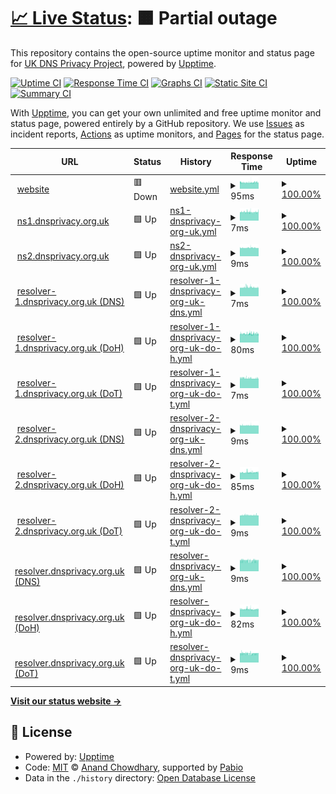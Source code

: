 # [📈 Live Status](https://UK-DNS-Privacy-Project.github.io/status): <!--live status--> **🟧 Partial outage**

This repository contains the open-source uptime monitor and status page for [UK DNS Privacy Project](https://UK-DNS-Privacy-Project.github.io/status), powered by [Upptime](https://github.com/upptime/upptime).

[![Uptime CI](https://github.com/UK-DNS-Privacy-Project/status/workflows/Uptime%20CI/badge.svg)](https://github.com/UK-DNS-Privacy-Project/status/actions?query=workflow%3A%22Uptime+CI%22)
[![Response Time CI](https://github.com/UK-DNS-Privacy-Project/status/workflows/Response%20Time%20CI/badge.svg)](https://github.com/UK-DNS-Privacy-Project/status/actions?query=workflow%3A%22Response+Time+CI%22)
[![Graphs CI](https://github.com/UK-DNS-Privacy-Project/status/workflows/Graphs%20CI/badge.svg)](https://github.com/UK-DNS-Privacy-Project/status/actions?query=workflow%3A%22Graphs+CI%22)
[![Static Site CI](https://github.com/UK-DNS-Privacy-Project/status/workflows/Static%20Site%20CI/badge.svg)](https://github.com/UK-DNS-Privacy-Project/status/actions?query=workflow%3A%22Static+Site+CI%22)
[![Summary CI](https://github.com/UK-DNS-Privacy-Project/status/workflows/Summary%20CI/badge.svg)](https://github.com/UK-DNS-Privacy-Project/status/actions?query=workflow%3A%22Summary+CI%22)

With [Upptime](https://upptime.js.org), you can get your own unlimited and free uptime monitor and status page, powered entirely by a GitHub repository. We use [Issues](https://github.com/UK-DNS-Privacy-Project/status/issues) as incident reports, [Actions](https://github.com/UK-DNS-Privacy-Project/status/actions) as uptime monitors, and [Pages](https://UK-DNS-Privacy-Project.github.io/status) for the status page.

<!--start: status pages-->
<!-- This summary is generated by Upptime (https://github.com/upptime/upptime) -->
<!-- Do not edit this manually, your changes will be overwritten -->
<!-- prettier-ignore -->
| URL | Status | History | Response Time | Uptime |
| --- | ------ | ------- | ------------- | ------ |
| <img alt="" src="https://icons.duckduckgo.com/ip3/dnsprivacy.org.uk.ico" height="13"> [website](https://dnsprivacy.org.uk/) | 🟥 Down | [website.yml](https://github.com/UK-DNS-Privacy-Project/status/commits/HEAD/history/website.yml) | <details><summary><img alt="Response time graph" src="./graphs/website/response-time-week.png" height="20"> 95ms</summary><br><a href="https://UK-DNS-Privacy-Project.github.io/status/history/website"><img alt="Response time 95" src="https://img.shields.io/endpoint?url=https%3A%2F%2Fraw.githubusercontent.com%2FUK-DNS-Privacy-Project%2Fstatus%2FHEAD%2Fapi%2Fwebsite%2Fresponse-time.json"></a><br><a href="https://UK-DNS-Privacy-Project.github.io/status/history/website"><img alt="24-hour response time 97" src="https://img.shields.io/endpoint?url=https%3A%2F%2Fraw.githubusercontent.com%2FUK-DNS-Privacy-Project%2Fstatus%2FHEAD%2Fapi%2Fwebsite%2Fresponse-time-day.json"></a><br><a href="https://UK-DNS-Privacy-Project.github.io/status/history/website"><img alt="7-day response time 95" src="https://img.shields.io/endpoint?url=https%3A%2F%2Fraw.githubusercontent.com%2FUK-DNS-Privacy-Project%2Fstatus%2FHEAD%2Fapi%2Fwebsite%2Fresponse-time-week.json"></a><br><a href="https://UK-DNS-Privacy-Project.github.io/status/history/website"><img alt="30-day response time 95" src="https://img.shields.io/endpoint?url=https%3A%2F%2Fraw.githubusercontent.com%2FUK-DNS-Privacy-Project%2Fstatus%2FHEAD%2Fapi%2Fwebsite%2Fresponse-time-month.json"></a><br><a href="https://UK-DNS-Privacy-Project.github.io/status/history/website"><img alt="1-year response time 95" src="https://img.shields.io/endpoint?url=https%3A%2F%2Fraw.githubusercontent.com%2FUK-DNS-Privacy-Project%2Fstatus%2FHEAD%2Fapi%2Fwebsite%2Fresponse-time-year.json"></a></details> | <details><summary><a href="https://UK-DNS-Privacy-Project.github.io/status/history/website">100.00%</a></summary><a href="https://UK-DNS-Privacy-Project.github.io/status/history/website"><img alt="All-time uptime 100.00%" src="https://img.shields.io/endpoint?url=https%3A%2F%2Fraw.githubusercontent.com%2FUK-DNS-Privacy-Project%2Fstatus%2FHEAD%2Fapi%2Fwebsite%2Fuptime.json"></a><br><a href="https://UK-DNS-Privacy-Project.github.io/status/history/website"><img alt="24-hour uptime 100.00%" src="https://img.shields.io/endpoint?url=https%3A%2F%2Fraw.githubusercontent.com%2FUK-DNS-Privacy-Project%2Fstatus%2FHEAD%2Fapi%2Fwebsite%2Fuptime-day.json"></a><br><a href="https://UK-DNS-Privacy-Project.github.io/status/history/website"><img alt="7-day uptime 100.00%" src="https://img.shields.io/endpoint?url=https%3A%2F%2Fraw.githubusercontent.com%2FUK-DNS-Privacy-Project%2Fstatus%2FHEAD%2Fapi%2Fwebsite%2Fuptime-week.json"></a><br><a href="https://UK-DNS-Privacy-Project.github.io/status/history/website"><img alt="30-day uptime 100.00%" src="https://img.shields.io/endpoint?url=https%3A%2F%2Fraw.githubusercontent.com%2FUK-DNS-Privacy-Project%2Fstatus%2FHEAD%2Fapi%2Fwebsite%2Fuptime-month.json"></a><br><a href="https://UK-DNS-Privacy-Project.github.io/status/history/website"><img alt="1-year uptime 100.00%" src="https://img.shields.io/endpoint?url=https%3A%2F%2Fraw.githubusercontent.com%2FUK-DNS-Privacy-Project%2Fstatus%2FHEAD%2Fapi%2Fwebsite%2Fuptime-year.json"></a></details>
| <img alt="" src="https://icons.duckduckgo.com/ip3/null.ico" height="13"> [ns1.dnsprivacy.org.uk](ns1.dnsprivacy.org.uk) | 🟩 Up | [ns1-dnsprivacy-org-uk.yml](https://github.com/UK-DNS-Privacy-Project/status/commits/HEAD/history/ns1-dnsprivacy-org-uk.yml) | <details><summary><img alt="Response time graph" src="./graphs/ns1-dnsprivacy-org-uk/response-time-week.png" height="20"> 7ms</summary><br><a href="https://UK-DNS-Privacy-Project.github.io/status/history/ns1-dnsprivacy-org-uk"><img alt="Response time 7" src="https://img.shields.io/endpoint?url=https%3A%2F%2Fraw.githubusercontent.com%2FUK-DNS-Privacy-Project%2Fstatus%2FHEAD%2Fapi%2Fns1-dnsprivacy-org-uk%2Fresponse-time.json"></a><br><a href="https://UK-DNS-Privacy-Project.github.io/status/history/ns1-dnsprivacy-org-uk"><img alt="24-hour response time 7" src="https://img.shields.io/endpoint?url=https%3A%2F%2Fraw.githubusercontent.com%2FUK-DNS-Privacy-Project%2Fstatus%2FHEAD%2Fapi%2Fns1-dnsprivacy-org-uk%2Fresponse-time-day.json"></a><br><a href="https://UK-DNS-Privacy-Project.github.io/status/history/ns1-dnsprivacy-org-uk"><img alt="7-day response time 7" src="https://img.shields.io/endpoint?url=https%3A%2F%2Fraw.githubusercontent.com%2FUK-DNS-Privacy-Project%2Fstatus%2FHEAD%2Fapi%2Fns1-dnsprivacy-org-uk%2Fresponse-time-week.json"></a><br><a href="https://UK-DNS-Privacy-Project.github.io/status/history/ns1-dnsprivacy-org-uk"><img alt="30-day response time 7" src="https://img.shields.io/endpoint?url=https%3A%2F%2Fraw.githubusercontent.com%2FUK-DNS-Privacy-Project%2Fstatus%2FHEAD%2Fapi%2Fns1-dnsprivacy-org-uk%2Fresponse-time-month.json"></a><br><a href="https://UK-DNS-Privacy-Project.github.io/status/history/ns1-dnsprivacy-org-uk"><img alt="1-year response time 7" src="https://img.shields.io/endpoint?url=https%3A%2F%2Fraw.githubusercontent.com%2FUK-DNS-Privacy-Project%2Fstatus%2FHEAD%2Fapi%2Fns1-dnsprivacy-org-uk%2Fresponse-time-year.json"></a></details> | <details><summary><a href="https://UK-DNS-Privacy-Project.github.io/status/history/ns1-dnsprivacy-org-uk">100.00%</a></summary><a href="https://UK-DNS-Privacy-Project.github.io/status/history/ns1-dnsprivacy-org-uk"><img alt="All-time uptime 100.00%" src="https://img.shields.io/endpoint?url=https%3A%2F%2Fraw.githubusercontent.com%2FUK-DNS-Privacy-Project%2Fstatus%2FHEAD%2Fapi%2Fns1-dnsprivacy-org-uk%2Fuptime.json"></a><br><a href="https://UK-DNS-Privacy-Project.github.io/status/history/ns1-dnsprivacy-org-uk"><img alt="24-hour uptime 100.00%" src="https://img.shields.io/endpoint?url=https%3A%2F%2Fraw.githubusercontent.com%2FUK-DNS-Privacy-Project%2Fstatus%2FHEAD%2Fapi%2Fns1-dnsprivacy-org-uk%2Fuptime-day.json"></a><br><a href="https://UK-DNS-Privacy-Project.github.io/status/history/ns1-dnsprivacy-org-uk"><img alt="7-day uptime 100.00%" src="https://img.shields.io/endpoint?url=https%3A%2F%2Fraw.githubusercontent.com%2FUK-DNS-Privacy-Project%2Fstatus%2FHEAD%2Fapi%2Fns1-dnsprivacy-org-uk%2Fuptime-week.json"></a><br><a href="https://UK-DNS-Privacy-Project.github.io/status/history/ns1-dnsprivacy-org-uk"><img alt="30-day uptime 100.00%" src="https://img.shields.io/endpoint?url=https%3A%2F%2Fraw.githubusercontent.com%2FUK-DNS-Privacy-Project%2Fstatus%2FHEAD%2Fapi%2Fns1-dnsprivacy-org-uk%2Fuptime-month.json"></a><br><a href="https://UK-DNS-Privacy-Project.github.io/status/history/ns1-dnsprivacy-org-uk"><img alt="1-year uptime 100.00%" src="https://img.shields.io/endpoint?url=https%3A%2F%2Fraw.githubusercontent.com%2FUK-DNS-Privacy-Project%2Fstatus%2FHEAD%2Fapi%2Fns1-dnsprivacy-org-uk%2Fuptime-year.json"></a></details>
| <img alt="" src="https://icons.duckduckgo.com/ip3/null.ico" height="13"> [ns2.dnsprivacy.org.uk](ns2.dnsprivacy.org.uk) | 🟩 Up | [ns2-dnsprivacy-org-uk.yml](https://github.com/UK-DNS-Privacy-Project/status/commits/HEAD/history/ns2-dnsprivacy-org-uk.yml) | <details><summary><img alt="Response time graph" src="./graphs/ns2-dnsprivacy-org-uk/response-time-week.png" height="20"> 9ms</summary><br><a href="https://UK-DNS-Privacy-Project.github.io/status/history/ns2-dnsprivacy-org-uk"><img alt="Response time 9" src="https://img.shields.io/endpoint?url=https%3A%2F%2Fraw.githubusercontent.com%2FUK-DNS-Privacy-Project%2Fstatus%2FHEAD%2Fapi%2Fns2-dnsprivacy-org-uk%2Fresponse-time.json"></a><br><a href="https://UK-DNS-Privacy-Project.github.io/status/history/ns2-dnsprivacy-org-uk"><img alt="24-hour response time 9" src="https://img.shields.io/endpoint?url=https%3A%2F%2Fraw.githubusercontent.com%2FUK-DNS-Privacy-Project%2Fstatus%2FHEAD%2Fapi%2Fns2-dnsprivacy-org-uk%2Fresponse-time-day.json"></a><br><a href="https://UK-DNS-Privacy-Project.github.io/status/history/ns2-dnsprivacy-org-uk"><img alt="7-day response time 9" src="https://img.shields.io/endpoint?url=https%3A%2F%2Fraw.githubusercontent.com%2FUK-DNS-Privacy-Project%2Fstatus%2FHEAD%2Fapi%2Fns2-dnsprivacy-org-uk%2Fresponse-time-week.json"></a><br><a href="https://UK-DNS-Privacy-Project.github.io/status/history/ns2-dnsprivacy-org-uk"><img alt="30-day response time 9" src="https://img.shields.io/endpoint?url=https%3A%2F%2Fraw.githubusercontent.com%2FUK-DNS-Privacy-Project%2Fstatus%2FHEAD%2Fapi%2Fns2-dnsprivacy-org-uk%2Fresponse-time-month.json"></a><br><a href="https://UK-DNS-Privacy-Project.github.io/status/history/ns2-dnsprivacy-org-uk"><img alt="1-year response time 9" src="https://img.shields.io/endpoint?url=https%3A%2F%2Fraw.githubusercontent.com%2FUK-DNS-Privacy-Project%2Fstatus%2FHEAD%2Fapi%2Fns2-dnsprivacy-org-uk%2Fresponse-time-year.json"></a></details> | <details><summary><a href="https://UK-DNS-Privacy-Project.github.io/status/history/ns2-dnsprivacy-org-uk">100.00%</a></summary><a href="https://UK-DNS-Privacy-Project.github.io/status/history/ns2-dnsprivacy-org-uk"><img alt="All-time uptime 100.00%" src="https://img.shields.io/endpoint?url=https%3A%2F%2Fraw.githubusercontent.com%2FUK-DNS-Privacy-Project%2Fstatus%2FHEAD%2Fapi%2Fns2-dnsprivacy-org-uk%2Fuptime.json"></a><br><a href="https://UK-DNS-Privacy-Project.github.io/status/history/ns2-dnsprivacy-org-uk"><img alt="24-hour uptime 100.00%" src="https://img.shields.io/endpoint?url=https%3A%2F%2Fraw.githubusercontent.com%2FUK-DNS-Privacy-Project%2Fstatus%2FHEAD%2Fapi%2Fns2-dnsprivacy-org-uk%2Fuptime-day.json"></a><br><a href="https://UK-DNS-Privacy-Project.github.io/status/history/ns2-dnsprivacy-org-uk"><img alt="7-day uptime 100.00%" src="https://img.shields.io/endpoint?url=https%3A%2F%2Fraw.githubusercontent.com%2FUK-DNS-Privacy-Project%2Fstatus%2FHEAD%2Fapi%2Fns2-dnsprivacy-org-uk%2Fuptime-week.json"></a><br><a href="https://UK-DNS-Privacy-Project.github.io/status/history/ns2-dnsprivacy-org-uk"><img alt="30-day uptime 100.00%" src="https://img.shields.io/endpoint?url=https%3A%2F%2Fraw.githubusercontent.com%2FUK-DNS-Privacy-Project%2Fstatus%2FHEAD%2Fapi%2Fns2-dnsprivacy-org-uk%2Fuptime-month.json"></a><br><a href="https://UK-DNS-Privacy-Project.github.io/status/history/ns2-dnsprivacy-org-uk"><img alt="1-year uptime 100.00%" src="https://img.shields.io/endpoint?url=https%3A%2F%2Fraw.githubusercontent.com%2FUK-DNS-Privacy-Project%2Fstatus%2FHEAD%2Fapi%2Fns2-dnsprivacy-org-uk%2Fuptime-year.json"></a></details>
| <img alt="" src="https://icons.duckduckgo.com/ip3/null.ico" height="13"> [resolver-1.dnsprivacy.org.uk (DNS)](resolver-1.dnsprivacy.org.uk) | 🟩 Up | [resolver-1-dnsprivacy-org-uk-dns.yml](https://github.com/UK-DNS-Privacy-Project/status/commits/HEAD/history/resolver-1-dnsprivacy-org-uk-dns.yml) | <details><summary><img alt="Response time graph" src="./graphs/resolver-1-dnsprivacy-org-uk-dns/response-time-week.png" height="20"> 7ms</summary><br><a href="https://UK-DNS-Privacy-Project.github.io/status/history/resolver-1-dnsprivacy-org-uk-dns"><img alt="Response time 7" src="https://img.shields.io/endpoint?url=https%3A%2F%2Fraw.githubusercontent.com%2FUK-DNS-Privacy-Project%2Fstatus%2FHEAD%2Fapi%2Fresolver-1-dnsprivacy-org-uk-dns%2Fresponse-time.json"></a><br><a href="https://UK-DNS-Privacy-Project.github.io/status/history/resolver-1-dnsprivacy-org-uk-dns"><img alt="24-hour response time 7" src="https://img.shields.io/endpoint?url=https%3A%2F%2Fraw.githubusercontent.com%2FUK-DNS-Privacy-Project%2Fstatus%2FHEAD%2Fapi%2Fresolver-1-dnsprivacy-org-uk-dns%2Fresponse-time-day.json"></a><br><a href="https://UK-DNS-Privacy-Project.github.io/status/history/resolver-1-dnsprivacy-org-uk-dns"><img alt="7-day response time 7" src="https://img.shields.io/endpoint?url=https%3A%2F%2Fraw.githubusercontent.com%2FUK-DNS-Privacy-Project%2Fstatus%2FHEAD%2Fapi%2Fresolver-1-dnsprivacy-org-uk-dns%2Fresponse-time-week.json"></a><br><a href="https://UK-DNS-Privacy-Project.github.io/status/history/resolver-1-dnsprivacy-org-uk-dns"><img alt="30-day response time 7" src="https://img.shields.io/endpoint?url=https%3A%2F%2Fraw.githubusercontent.com%2FUK-DNS-Privacy-Project%2Fstatus%2FHEAD%2Fapi%2Fresolver-1-dnsprivacy-org-uk-dns%2Fresponse-time-month.json"></a><br><a href="https://UK-DNS-Privacy-Project.github.io/status/history/resolver-1-dnsprivacy-org-uk-dns"><img alt="1-year response time 7" src="https://img.shields.io/endpoint?url=https%3A%2F%2Fraw.githubusercontent.com%2FUK-DNS-Privacy-Project%2Fstatus%2FHEAD%2Fapi%2Fresolver-1-dnsprivacy-org-uk-dns%2Fresponse-time-year.json"></a></details> | <details><summary><a href="https://UK-DNS-Privacy-Project.github.io/status/history/resolver-1-dnsprivacy-org-uk-dns">100.00%</a></summary><a href="https://UK-DNS-Privacy-Project.github.io/status/history/resolver-1-dnsprivacy-org-uk-dns"><img alt="All-time uptime 100.00%" src="https://img.shields.io/endpoint?url=https%3A%2F%2Fraw.githubusercontent.com%2FUK-DNS-Privacy-Project%2Fstatus%2FHEAD%2Fapi%2Fresolver-1-dnsprivacy-org-uk-dns%2Fuptime.json"></a><br><a href="https://UK-DNS-Privacy-Project.github.io/status/history/resolver-1-dnsprivacy-org-uk-dns"><img alt="24-hour uptime 100.00%" src="https://img.shields.io/endpoint?url=https%3A%2F%2Fraw.githubusercontent.com%2FUK-DNS-Privacy-Project%2Fstatus%2FHEAD%2Fapi%2Fresolver-1-dnsprivacy-org-uk-dns%2Fuptime-day.json"></a><br><a href="https://UK-DNS-Privacy-Project.github.io/status/history/resolver-1-dnsprivacy-org-uk-dns"><img alt="7-day uptime 100.00%" src="https://img.shields.io/endpoint?url=https%3A%2F%2Fraw.githubusercontent.com%2FUK-DNS-Privacy-Project%2Fstatus%2FHEAD%2Fapi%2Fresolver-1-dnsprivacy-org-uk-dns%2Fuptime-week.json"></a><br><a href="https://UK-DNS-Privacy-Project.github.io/status/history/resolver-1-dnsprivacy-org-uk-dns"><img alt="30-day uptime 100.00%" src="https://img.shields.io/endpoint?url=https%3A%2F%2Fraw.githubusercontent.com%2FUK-DNS-Privacy-Project%2Fstatus%2FHEAD%2Fapi%2Fresolver-1-dnsprivacy-org-uk-dns%2Fuptime-month.json"></a><br><a href="https://UK-DNS-Privacy-Project.github.io/status/history/resolver-1-dnsprivacy-org-uk-dns"><img alt="1-year uptime 100.00%" src="https://img.shields.io/endpoint?url=https%3A%2F%2Fraw.githubusercontent.com%2FUK-DNS-Privacy-Project%2Fstatus%2FHEAD%2Fapi%2Fresolver-1-dnsprivacy-org-uk-dns%2Fuptime-year.json"></a></details>
| <img alt="" src="https://icons.duckduckgo.com/ip3/resolver-1.dnsprivacy.org.uk.ico" height="13"> [resolver-1.dnsprivacy.org.uk (DoH)](https://resolver-1.dnsprivacy.org.uk/dns-query?dns=AAABAAABAAAAAAABCW5sbmV0bGFicwJubAAAHAABAAApEAAAAIAAAAA) | 🟩 Up | [resolver-1-dnsprivacy-org-uk-do-h.yml](https://github.com/UK-DNS-Privacy-Project/status/commits/HEAD/history/resolver-1-dnsprivacy-org-uk-do-h.yml) | <details><summary><img alt="Response time graph" src="./graphs/resolver-1-dnsprivacy-org-uk-do-h/response-time-week.png" height="20"> 80ms</summary><br><a href="https://UK-DNS-Privacy-Project.github.io/status/history/resolver-1-dnsprivacy-org-uk-do-h"><img alt="Response time 80" src="https://img.shields.io/endpoint?url=https%3A%2F%2Fraw.githubusercontent.com%2FUK-DNS-Privacy-Project%2Fstatus%2FHEAD%2Fapi%2Fresolver-1-dnsprivacy-org-uk-do-h%2Fresponse-time.json"></a><br><a href="https://UK-DNS-Privacy-Project.github.io/status/history/resolver-1-dnsprivacy-org-uk-do-h"><img alt="24-hour response time 80" src="https://img.shields.io/endpoint?url=https%3A%2F%2Fraw.githubusercontent.com%2FUK-DNS-Privacy-Project%2Fstatus%2FHEAD%2Fapi%2Fresolver-1-dnsprivacy-org-uk-do-h%2Fresponse-time-day.json"></a><br><a href="https://UK-DNS-Privacy-Project.github.io/status/history/resolver-1-dnsprivacy-org-uk-do-h"><img alt="7-day response time 80" src="https://img.shields.io/endpoint?url=https%3A%2F%2Fraw.githubusercontent.com%2FUK-DNS-Privacy-Project%2Fstatus%2FHEAD%2Fapi%2Fresolver-1-dnsprivacy-org-uk-do-h%2Fresponse-time-week.json"></a><br><a href="https://UK-DNS-Privacy-Project.github.io/status/history/resolver-1-dnsprivacy-org-uk-do-h"><img alt="30-day response time 80" src="https://img.shields.io/endpoint?url=https%3A%2F%2Fraw.githubusercontent.com%2FUK-DNS-Privacy-Project%2Fstatus%2FHEAD%2Fapi%2Fresolver-1-dnsprivacy-org-uk-do-h%2Fresponse-time-month.json"></a><br><a href="https://UK-DNS-Privacy-Project.github.io/status/history/resolver-1-dnsprivacy-org-uk-do-h"><img alt="1-year response time 80" src="https://img.shields.io/endpoint?url=https%3A%2F%2Fraw.githubusercontent.com%2FUK-DNS-Privacy-Project%2Fstatus%2FHEAD%2Fapi%2Fresolver-1-dnsprivacy-org-uk-do-h%2Fresponse-time-year.json"></a></details> | <details><summary><a href="https://UK-DNS-Privacy-Project.github.io/status/history/resolver-1-dnsprivacy-org-uk-do-h">100.00%</a></summary><a href="https://UK-DNS-Privacy-Project.github.io/status/history/resolver-1-dnsprivacy-org-uk-do-h"><img alt="All-time uptime 100.00%" src="https://img.shields.io/endpoint?url=https%3A%2F%2Fraw.githubusercontent.com%2FUK-DNS-Privacy-Project%2Fstatus%2FHEAD%2Fapi%2Fresolver-1-dnsprivacy-org-uk-do-h%2Fuptime.json"></a><br><a href="https://UK-DNS-Privacy-Project.github.io/status/history/resolver-1-dnsprivacy-org-uk-do-h"><img alt="24-hour uptime 100.00%" src="https://img.shields.io/endpoint?url=https%3A%2F%2Fraw.githubusercontent.com%2FUK-DNS-Privacy-Project%2Fstatus%2FHEAD%2Fapi%2Fresolver-1-dnsprivacy-org-uk-do-h%2Fuptime-day.json"></a><br><a href="https://UK-DNS-Privacy-Project.github.io/status/history/resolver-1-dnsprivacy-org-uk-do-h"><img alt="7-day uptime 100.00%" src="https://img.shields.io/endpoint?url=https%3A%2F%2Fraw.githubusercontent.com%2FUK-DNS-Privacy-Project%2Fstatus%2FHEAD%2Fapi%2Fresolver-1-dnsprivacy-org-uk-do-h%2Fuptime-week.json"></a><br><a href="https://UK-DNS-Privacy-Project.github.io/status/history/resolver-1-dnsprivacy-org-uk-do-h"><img alt="30-day uptime 100.00%" src="https://img.shields.io/endpoint?url=https%3A%2F%2Fraw.githubusercontent.com%2FUK-DNS-Privacy-Project%2Fstatus%2FHEAD%2Fapi%2Fresolver-1-dnsprivacy-org-uk-do-h%2Fuptime-month.json"></a><br><a href="https://UK-DNS-Privacy-Project.github.io/status/history/resolver-1-dnsprivacy-org-uk-do-h"><img alt="1-year uptime 100.00%" src="https://img.shields.io/endpoint?url=https%3A%2F%2Fraw.githubusercontent.com%2FUK-DNS-Privacy-Project%2Fstatus%2FHEAD%2Fapi%2Fresolver-1-dnsprivacy-org-uk-do-h%2Fuptime-year.json"></a></details>
| <img alt="" src="https://icons.duckduckgo.com/ip3/null.ico" height="13"> [resolver-1.dnsprivacy.org.uk (DoT)](resolver-1.dnsprivacy.org.uk) | 🟩 Up | [resolver-1-dnsprivacy-org-uk-do-t.yml](https://github.com/UK-DNS-Privacy-Project/status/commits/HEAD/history/resolver-1-dnsprivacy-org-uk-do-t.yml) | <details><summary><img alt="Response time graph" src="./graphs/resolver-1-dnsprivacy-org-uk-do-t/response-time-week.png" height="20"> 7ms</summary><br><a href="https://UK-DNS-Privacy-Project.github.io/status/history/resolver-1-dnsprivacy-org-uk-do-t"><img alt="Response time 7" src="https://img.shields.io/endpoint?url=https%3A%2F%2Fraw.githubusercontent.com%2FUK-DNS-Privacy-Project%2Fstatus%2FHEAD%2Fapi%2Fresolver-1-dnsprivacy-org-uk-do-t%2Fresponse-time.json"></a><br><a href="https://UK-DNS-Privacy-Project.github.io/status/history/resolver-1-dnsprivacy-org-uk-do-t"><img alt="24-hour response time 7" src="https://img.shields.io/endpoint?url=https%3A%2F%2Fraw.githubusercontent.com%2FUK-DNS-Privacy-Project%2Fstatus%2FHEAD%2Fapi%2Fresolver-1-dnsprivacy-org-uk-do-t%2Fresponse-time-day.json"></a><br><a href="https://UK-DNS-Privacy-Project.github.io/status/history/resolver-1-dnsprivacy-org-uk-do-t"><img alt="7-day response time 7" src="https://img.shields.io/endpoint?url=https%3A%2F%2Fraw.githubusercontent.com%2FUK-DNS-Privacy-Project%2Fstatus%2FHEAD%2Fapi%2Fresolver-1-dnsprivacy-org-uk-do-t%2Fresponse-time-week.json"></a><br><a href="https://UK-DNS-Privacy-Project.github.io/status/history/resolver-1-dnsprivacy-org-uk-do-t"><img alt="30-day response time 7" src="https://img.shields.io/endpoint?url=https%3A%2F%2Fraw.githubusercontent.com%2FUK-DNS-Privacy-Project%2Fstatus%2FHEAD%2Fapi%2Fresolver-1-dnsprivacy-org-uk-do-t%2Fresponse-time-month.json"></a><br><a href="https://UK-DNS-Privacy-Project.github.io/status/history/resolver-1-dnsprivacy-org-uk-do-t"><img alt="1-year response time 7" src="https://img.shields.io/endpoint?url=https%3A%2F%2Fraw.githubusercontent.com%2FUK-DNS-Privacy-Project%2Fstatus%2FHEAD%2Fapi%2Fresolver-1-dnsprivacy-org-uk-do-t%2Fresponse-time-year.json"></a></details> | <details><summary><a href="https://UK-DNS-Privacy-Project.github.io/status/history/resolver-1-dnsprivacy-org-uk-do-t">100.00%</a></summary><a href="https://UK-DNS-Privacy-Project.github.io/status/history/resolver-1-dnsprivacy-org-uk-do-t"><img alt="All-time uptime 100.00%" src="https://img.shields.io/endpoint?url=https%3A%2F%2Fraw.githubusercontent.com%2FUK-DNS-Privacy-Project%2Fstatus%2FHEAD%2Fapi%2Fresolver-1-dnsprivacy-org-uk-do-t%2Fuptime.json"></a><br><a href="https://UK-DNS-Privacy-Project.github.io/status/history/resolver-1-dnsprivacy-org-uk-do-t"><img alt="24-hour uptime 100.00%" src="https://img.shields.io/endpoint?url=https%3A%2F%2Fraw.githubusercontent.com%2FUK-DNS-Privacy-Project%2Fstatus%2FHEAD%2Fapi%2Fresolver-1-dnsprivacy-org-uk-do-t%2Fuptime-day.json"></a><br><a href="https://UK-DNS-Privacy-Project.github.io/status/history/resolver-1-dnsprivacy-org-uk-do-t"><img alt="7-day uptime 100.00%" src="https://img.shields.io/endpoint?url=https%3A%2F%2Fraw.githubusercontent.com%2FUK-DNS-Privacy-Project%2Fstatus%2FHEAD%2Fapi%2Fresolver-1-dnsprivacy-org-uk-do-t%2Fuptime-week.json"></a><br><a href="https://UK-DNS-Privacy-Project.github.io/status/history/resolver-1-dnsprivacy-org-uk-do-t"><img alt="30-day uptime 100.00%" src="https://img.shields.io/endpoint?url=https%3A%2F%2Fraw.githubusercontent.com%2FUK-DNS-Privacy-Project%2Fstatus%2FHEAD%2Fapi%2Fresolver-1-dnsprivacy-org-uk-do-t%2Fuptime-month.json"></a><br><a href="https://UK-DNS-Privacy-Project.github.io/status/history/resolver-1-dnsprivacy-org-uk-do-t"><img alt="1-year uptime 100.00%" src="https://img.shields.io/endpoint?url=https%3A%2F%2Fraw.githubusercontent.com%2FUK-DNS-Privacy-Project%2Fstatus%2FHEAD%2Fapi%2Fresolver-1-dnsprivacy-org-uk-do-t%2Fuptime-year.json"></a></details>
| <img alt="" src="https://icons.duckduckgo.com/ip3/null.ico" height="13"> [resolver-2.dnsprivacy.org.uk (DNS)](resolver-2.dnsprivacy.org.uk) | 🟩 Up | [resolver-2-dnsprivacy-org-uk-dns.yml](https://github.com/UK-DNS-Privacy-Project/status/commits/HEAD/history/resolver-2-dnsprivacy-org-uk-dns.yml) | <details><summary><img alt="Response time graph" src="./graphs/resolver-2-dnsprivacy-org-uk-dns/response-time-week.png" height="20"> 9ms</summary><br><a href="https://UK-DNS-Privacy-Project.github.io/status/history/resolver-2-dnsprivacy-org-uk-dns"><img alt="Response time 9" src="https://img.shields.io/endpoint?url=https%3A%2F%2Fraw.githubusercontent.com%2FUK-DNS-Privacy-Project%2Fstatus%2FHEAD%2Fapi%2Fresolver-2-dnsprivacy-org-uk-dns%2Fresponse-time.json"></a><br><a href="https://UK-DNS-Privacy-Project.github.io/status/history/resolver-2-dnsprivacy-org-uk-dns"><img alt="24-hour response time 9" src="https://img.shields.io/endpoint?url=https%3A%2F%2Fraw.githubusercontent.com%2FUK-DNS-Privacy-Project%2Fstatus%2FHEAD%2Fapi%2Fresolver-2-dnsprivacy-org-uk-dns%2Fresponse-time-day.json"></a><br><a href="https://UK-DNS-Privacy-Project.github.io/status/history/resolver-2-dnsprivacy-org-uk-dns"><img alt="7-day response time 9" src="https://img.shields.io/endpoint?url=https%3A%2F%2Fraw.githubusercontent.com%2FUK-DNS-Privacy-Project%2Fstatus%2FHEAD%2Fapi%2Fresolver-2-dnsprivacy-org-uk-dns%2Fresponse-time-week.json"></a><br><a href="https://UK-DNS-Privacy-Project.github.io/status/history/resolver-2-dnsprivacy-org-uk-dns"><img alt="30-day response time 9" src="https://img.shields.io/endpoint?url=https%3A%2F%2Fraw.githubusercontent.com%2FUK-DNS-Privacy-Project%2Fstatus%2FHEAD%2Fapi%2Fresolver-2-dnsprivacy-org-uk-dns%2Fresponse-time-month.json"></a><br><a href="https://UK-DNS-Privacy-Project.github.io/status/history/resolver-2-dnsprivacy-org-uk-dns"><img alt="1-year response time 9" src="https://img.shields.io/endpoint?url=https%3A%2F%2Fraw.githubusercontent.com%2FUK-DNS-Privacy-Project%2Fstatus%2FHEAD%2Fapi%2Fresolver-2-dnsprivacy-org-uk-dns%2Fresponse-time-year.json"></a></details> | <details><summary><a href="https://UK-DNS-Privacy-Project.github.io/status/history/resolver-2-dnsprivacy-org-uk-dns">100.00%</a></summary><a href="https://UK-DNS-Privacy-Project.github.io/status/history/resolver-2-dnsprivacy-org-uk-dns"><img alt="All-time uptime 100.00%" src="https://img.shields.io/endpoint?url=https%3A%2F%2Fraw.githubusercontent.com%2FUK-DNS-Privacy-Project%2Fstatus%2FHEAD%2Fapi%2Fresolver-2-dnsprivacy-org-uk-dns%2Fuptime.json"></a><br><a href="https://UK-DNS-Privacy-Project.github.io/status/history/resolver-2-dnsprivacy-org-uk-dns"><img alt="24-hour uptime 100.00%" src="https://img.shields.io/endpoint?url=https%3A%2F%2Fraw.githubusercontent.com%2FUK-DNS-Privacy-Project%2Fstatus%2FHEAD%2Fapi%2Fresolver-2-dnsprivacy-org-uk-dns%2Fuptime-day.json"></a><br><a href="https://UK-DNS-Privacy-Project.github.io/status/history/resolver-2-dnsprivacy-org-uk-dns"><img alt="7-day uptime 100.00%" src="https://img.shields.io/endpoint?url=https%3A%2F%2Fraw.githubusercontent.com%2FUK-DNS-Privacy-Project%2Fstatus%2FHEAD%2Fapi%2Fresolver-2-dnsprivacy-org-uk-dns%2Fuptime-week.json"></a><br><a href="https://UK-DNS-Privacy-Project.github.io/status/history/resolver-2-dnsprivacy-org-uk-dns"><img alt="30-day uptime 100.00%" src="https://img.shields.io/endpoint?url=https%3A%2F%2Fraw.githubusercontent.com%2FUK-DNS-Privacy-Project%2Fstatus%2FHEAD%2Fapi%2Fresolver-2-dnsprivacy-org-uk-dns%2Fuptime-month.json"></a><br><a href="https://UK-DNS-Privacy-Project.github.io/status/history/resolver-2-dnsprivacy-org-uk-dns"><img alt="1-year uptime 100.00%" src="https://img.shields.io/endpoint?url=https%3A%2F%2Fraw.githubusercontent.com%2FUK-DNS-Privacy-Project%2Fstatus%2FHEAD%2Fapi%2Fresolver-2-dnsprivacy-org-uk-dns%2Fuptime-year.json"></a></details>
| <img alt="" src="https://icons.duckduckgo.com/ip3/resolver-2.dnsprivacy.org.uk.ico" height="13"> [resolver-2.dnsprivacy.org.uk (DoH)](https://resolver-2.dnsprivacy.org.uk/dns-query?dns=AAABAAABAAAAAAABCW5sbmV0bGFicwJubAAAHAABAAApEAAAAIAAAAA) | 🟩 Up | [resolver-2-dnsprivacy-org-uk-do-h.yml](https://github.com/UK-DNS-Privacy-Project/status/commits/HEAD/history/resolver-2-dnsprivacy-org-uk-do-h.yml) | <details><summary><img alt="Response time graph" src="./graphs/resolver-2-dnsprivacy-org-uk-do-h/response-time-week.png" height="20"> 85ms</summary><br><a href="https://UK-DNS-Privacy-Project.github.io/status/history/resolver-2-dnsprivacy-org-uk-do-h"><img alt="Response time 85" src="https://img.shields.io/endpoint?url=https%3A%2F%2Fraw.githubusercontent.com%2FUK-DNS-Privacy-Project%2Fstatus%2FHEAD%2Fapi%2Fresolver-2-dnsprivacy-org-uk-do-h%2Fresponse-time.json"></a><br><a href="https://UK-DNS-Privacy-Project.github.io/status/history/resolver-2-dnsprivacy-org-uk-do-h"><img alt="24-hour response time 86" src="https://img.shields.io/endpoint?url=https%3A%2F%2Fraw.githubusercontent.com%2FUK-DNS-Privacy-Project%2Fstatus%2FHEAD%2Fapi%2Fresolver-2-dnsprivacy-org-uk-do-h%2Fresponse-time-day.json"></a><br><a href="https://UK-DNS-Privacy-Project.github.io/status/history/resolver-2-dnsprivacy-org-uk-do-h"><img alt="7-day response time 85" src="https://img.shields.io/endpoint?url=https%3A%2F%2Fraw.githubusercontent.com%2FUK-DNS-Privacy-Project%2Fstatus%2FHEAD%2Fapi%2Fresolver-2-dnsprivacy-org-uk-do-h%2Fresponse-time-week.json"></a><br><a href="https://UK-DNS-Privacy-Project.github.io/status/history/resolver-2-dnsprivacy-org-uk-do-h"><img alt="30-day response time 85" src="https://img.shields.io/endpoint?url=https%3A%2F%2Fraw.githubusercontent.com%2FUK-DNS-Privacy-Project%2Fstatus%2FHEAD%2Fapi%2Fresolver-2-dnsprivacy-org-uk-do-h%2Fresponse-time-month.json"></a><br><a href="https://UK-DNS-Privacy-Project.github.io/status/history/resolver-2-dnsprivacy-org-uk-do-h"><img alt="1-year response time 85" src="https://img.shields.io/endpoint?url=https%3A%2F%2Fraw.githubusercontent.com%2FUK-DNS-Privacy-Project%2Fstatus%2FHEAD%2Fapi%2Fresolver-2-dnsprivacy-org-uk-do-h%2Fresponse-time-year.json"></a></details> | <details><summary><a href="https://UK-DNS-Privacy-Project.github.io/status/history/resolver-2-dnsprivacy-org-uk-do-h">100.00%</a></summary><a href="https://UK-DNS-Privacy-Project.github.io/status/history/resolver-2-dnsprivacy-org-uk-do-h"><img alt="All-time uptime 100.00%" src="https://img.shields.io/endpoint?url=https%3A%2F%2Fraw.githubusercontent.com%2FUK-DNS-Privacy-Project%2Fstatus%2FHEAD%2Fapi%2Fresolver-2-dnsprivacy-org-uk-do-h%2Fuptime.json"></a><br><a href="https://UK-DNS-Privacy-Project.github.io/status/history/resolver-2-dnsprivacy-org-uk-do-h"><img alt="24-hour uptime 100.00%" src="https://img.shields.io/endpoint?url=https%3A%2F%2Fraw.githubusercontent.com%2FUK-DNS-Privacy-Project%2Fstatus%2FHEAD%2Fapi%2Fresolver-2-dnsprivacy-org-uk-do-h%2Fuptime-day.json"></a><br><a href="https://UK-DNS-Privacy-Project.github.io/status/history/resolver-2-dnsprivacy-org-uk-do-h"><img alt="7-day uptime 100.00%" src="https://img.shields.io/endpoint?url=https%3A%2F%2Fraw.githubusercontent.com%2FUK-DNS-Privacy-Project%2Fstatus%2FHEAD%2Fapi%2Fresolver-2-dnsprivacy-org-uk-do-h%2Fuptime-week.json"></a><br><a href="https://UK-DNS-Privacy-Project.github.io/status/history/resolver-2-dnsprivacy-org-uk-do-h"><img alt="30-day uptime 100.00%" src="https://img.shields.io/endpoint?url=https%3A%2F%2Fraw.githubusercontent.com%2FUK-DNS-Privacy-Project%2Fstatus%2FHEAD%2Fapi%2Fresolver-2-dnsprivacy-org-uk-do-h%2Fuptime-month.json"></a><br><a href="https://UK-DNS-Privacy-Project.github.io/status/history/resolver-2-dnsprivacy-org-uk-do-h"><img alt="1-year uptime 100.00%" src="https://img.shields.io/endpoint?url=https%3A%2F%2Fraw.githubusercontent.com%2FUK-DNS-Privacy-Project%2Fstatus%2FHEAD%2Fapi%2Fresolver-2-dnsprivacy-org-uk-do-h%2Fuptime-year.json"></a></details>
| <img alt="" src="https://icons.duckduckgo.com/ip3/null.ico" height="13"> [resolver-2.dnsprivacy.org.uk (DoT)](resolver-2.dnsprivacy.org.uk) | 🟩 Up | [resolver-2-dnsprivacy-org-uk-do-t.yml](https://github.com/UK-DNS-Privacy-Project/status/commits/HEAD/history/resolver-2-dnsprivacy-org-uk-do-t.yml) | <details><summary><img alt="Response time graph" src="./graphs/resolver-2-dnsprivacy-org-uk-do-t/response-time-week.png" height="20"> 9ms</summary><br><a href="https://UK-DNS-Privacy-Project.github.io/status/history/resolver-2-dnsprivacy-org-uk-do-t"><img alt="Response time 9" src="https://img.shields.io/endpoint?url=https%3A%2F%2Fraw.githubusercontent.com%2FUK-DNS-Privacy-Project%2Fstatus%2FHEAD%2Fapi%2Fresolver-2-dnsprivacy-org-uk-do-t%2Fresponse-time.json"></a><br><a href="https://UK-DNS-Privacy-Project.github.io/status/history/resolver-2-dnsprivacy-org-uk-do-t"><img alt="24-hour response time 9" src="https://img.shields.io/endpoint?url=https%3A%2F%2Fraw.githubusercontent.com%2FUK-DNS-Privacy-Project%2Fstatus%2FHEAD%2Fapi%2Fresolver-2-dnsprivacy-org-uk-do-t%2Fresponse-time-day.json"></a><br><a href="https://UK-DNS-Privacy-Project.github.io/status/history/resolver-2-dnsprivacy-org-uk-do-t"><img alt="7-day response time 9" src="https://img.shields.io/endpoint?url=https%3A%2F%2Fraw.githubusercontent.com%2FUK-DNS-Privacy-Project%2Fstatus%2FHEAD%2Fapi%2Fresolver-2-dnsprivacy-org-uk-do-t%2Fresponse-time-week.json"></a><br><a href="https://UK-DNS-Privacy-Project.github.io/status/history/resolver-2-dnsprivacy-org-uk-do-t"><img alt="30-day response time 9" src="https://img.shields.io/endpoint?url=https%3A%2F%2Fraw.githubusercontent.com%2FUK-DNS-Privacy-Project%2Fstatus%2FHEAD%2Fapi%2Fresolver-2-dnsprivacy-org-uk-do-t%2Fresponse-time-month.json"></a><br><a href="https://UK-DNS-Privacy-Project.github.io/status/history/resolver-2-dnsprivacy-org-uk-do-t"><img alt="1-year response time 9" src="https://img.shields.io/endpoint?url=https%3A%2F%2Fraw.githubusercontent.com%2FUK-DNS-Privacy-Project%2Fstatus%2FHEAD%2Fapi%2Fresolver-2-dnsprivacy-org-uk-do-t%2Fresponse-time-year.json"></a></details> | <details><summary><a href="https://UK-DNS-Privacy-Project.github.io/status/history/resolver-2-dnsprivacy-org-uk-do-t">100.00%</a></summary><a href="https://UK-DNS-Privacy-Project.github.io/status/history/resolver-2-dnsprivacy-org-uk-do-t"><img alt="All-time uptime 100.00%" src="https://img.shields.io/endpoint?url=https%3A%2F%2Fraw.githubusercontent.com%2FUK-DNS-Privacy-Project%2Fstatus%2FHEAD%2Fapi%2Fresolver-2-dnsprivacy-org-uk-do-t%2Fuptime.json"></a><br><a href="https://UK-DNS-Privacy-Project.github.io/status/history/resolver-2-dnsprivacy-org-uk-do-t"><img alt="24-hour uptime 100.00%" src="https://img.shields.io/endpoint?url=https%3A%2F%2Fraw.githubusercontent.com%2FUK-DNS-Privacy-Project%2Fstatus%2FHEAD%2Fapi%2Fresolver-2-dnsprivacy-org-uk-do-t%2Fuptime-day.json"></a><br><a href="https://UK-DNS-Privacy-Project.github.io/status/history/resolver-2-dnsprivacy-org-uk-do-t"><img alt="7-day uptime 100.00%" src="https://img.shields.io/endpoint?url=https%3A%2F%2Fraw.githubusercontent.com%2FUK-DNS-Privacy-Project%2Fstatus%2FHEAD%2Fapi%2Fresolver-2-dnsprivacy-org-uk-do-t%2Fuptime-week.json"></a><br><a href="https://UK-DNS-Privacy-Project.github.io/status/history/resolver-2-dnsprivacy-org-uk-do-t"><img alt="30-day uptime 100.00%" src="https://img.shields.io/endpoint?url=https%3A%2F%2Fraw.githubusercontent.com%2FUK-DNS-Privacy-Project%2Fstatus%2FHEAD%2Fapi%2Fresolver-2-dnsprivacy-org-uk-do-t%2Fuptime-month.json"></a><br><a href="https://UK-DNS-Privacy-Project.github.io/status/history/resolver-2-dnsprivacy-org-uk-do-t"><img alt="1-year uptime 100.00%" src="https://img.shields.io/endpoint?url=https%3A%2F%2Fraw.githubusercontent.com%2FUK-DNS-Privacy-Project%2Fstatus%2FHEAD%2Fapi%2Fresolver-2-dnsprivacy-org-uk-do-t%2Fuptime-year.json"></a></details>
| <img alt="" src="https://icons.duckduckgo.com/ip3/null.ico" height="13"> [resolver.dnsprivacy.org.uk (DNS)](resolver.dnsprivacy.org.uk) | 🟩 Up | [resolver-dnsprivacy-org-uk-dns.yml](https://github.com/UK-DNS-Privacy-Project/status/commits/HEAD/history/resolver-dnsprivacy-org-uk-dns.yml) | <details><summary><img alt="Response time graph" src="./graphs/resolver-dnsprivacy-org-uk-dns/response-time-week.png" height="20"> 9ms</summary><br><a href="https://UK-DNS-Privacy-Project.github.io/status/history/resolver-dnsprivacy-org-uk-dns"><img alt="Response time 9" src="https://img.shields.io/endpoint?url=https%3A%2F%2Fraw.githubusercontent.com%2FUK-DNS-Privacy-Project%2Fstatus%2FHEAD%2Fapi%2Fresolver-dnsprivacy-org-uk-dns%2Fresponse-time.json"></a><br><a href="https://UK-DNS-Privacy-Project.github.io/status/history/resolver-dnsprivacy-org-uk-dns"><img alt="24-hour response time 9" src="https://img.shields.io/endpoint?url=https%3A%2F%2Fraw.githubusercontent.com%2FUK-DNS-Privacy-Project%2Fstatus%2FHEAD%2Fapi%2Fresolver-dnsprivacy-org-uk-dns%2Fresponse-time-day.json"></a><br><a href="https://UK-DNS-Privacy-Project.github.io/status/history/resolver-dnsprivacy-org-uk-dns"><img alt="7-day response time 9" src="https://img.shields.io/endpoint?url=https%3A%2F%2Fraw.githubusercontent.com%2FUK-DNS-Privacy-Project%2Fstatus%2FHEAD%2Fapi%2Fresolver-dnsprivacy-org-uk-dns%2Fresponse-time-week.json"></a><br><a href="https://UK-DNS-Privacy-Project.github.io/status/history/resolver-dnsprivacy-org-uk-dns"><img alt="30-day response time 9" src="https://img.shields.io/endpoint?url=https%3A%2F%2Fraw.githubusercontent.com%2FUK-DNS-Privacy-Project%2Fstatus%2FHEAD%2Fapi%2Fresolver-dnsprivacy-org-uk-dns%2Fresponse-time-month.json"></a><br><a href="https://UK-DNS-Privacy-Project.github.io/status/history/resolver-dnsprivacy-org-uk-dns"><img alt="1-year response time 9" src="https://img.shields.io/endpoint?url=https%3A%2F%2Fraw.githubusercontent.com%2FUK-DNS-Privacy-Project%2Fstatus%2FHEAD%2Fapi%2Fresolver-dnsprivacy-org-uk-dns%2Fresponse-time-year.json"></a></details> | <details><summary><a href="https://UK-DNS-Privacy-Project.github.io/status/history/resolver-dnsprivacy-org-uk-dns">100.00%</a></summary><a href="https://UK-DNS-Privacy-Project.github.io/status/history/resolver-dnsprivacy-org-uk-dns"><img alt="All-time uptime 100.00%" src="https://img.shields.io/endpoint?url=https%3A%2F%2Fraw.githubusercontent.com%2FUK-DNS-Privacy-Project%2Fstatus%2FHEAD%2Fapi%2Fresolver-dnsprivacy-org-uk-dns%2Fuptime.json"></a><br><a href="https://UK-DNS-Privacy-Project.github.io/status/history/resolver-dnsprivacy-org-uk-dns"><img alt="24-hour uptime 100.00%" src="https://img.shields.io/endpoint?url=https%3A%2F%2Fraw.githubusercontent.com%2FUK-DNS-Privacy-Project%2Fstatus%2FHEAD%2Fapi%2Fresolver-dnsprivacy-org-uk-dns%2Fuptime-day.json"></a><br><a href="https://UK-DNS-Privacy-Project.github.io/status/history/resolver-dnsprivacy-org-uk-dns"><img alt="7-day uptime 100.00%" src="https://img.shields.io/endpoint?url=https%3A%2F%2Fraw.githubusercontent.com%2FUK-DNS-Privacy-Project%2Fstatus%2FHEAD%2Fapi%2Fresolver-dnsprivacy-org-uk-dns%2Fuptime-week.json"></a><br><a href="https://UK-DNS-Privacy-Project.github.io/status/history/resolver-dnsprivacy-org-uk-dns"><img alt="30-day uptime 100.00%" src="https://img.shields.io/endpoint?url=https%3A%2F%2Fraw.githubusercontent.com%2FUK-DNS-Privacy-Project%2Fstatus%2FHEAD%2Fapi%2Fresolver-dnsprivacy-org-uk-dns%2Fuptime-month.json"></a><br><a href="https://UK-DNS-Privacy-Project.github.io/status/history/resolver-dnsprivacy-org-uk-dns"><img alt="1-year uptime 100.00%" src="https://img.shields.io/endpoint?url=https%3A%2F%2Fraw.githubusercontent.com%2FUK-DNS-Privacy-Project%2Fstatus%2FHEAD%2Fapi%2Fresolver-dnsprivacy-org-uk-dns%2Fuptime-year.json"></a></details>
| <img alt="" src="https://icons.duckduckgo.com/ip3/resolver.dnsprivacy.org.uk.ico" height="13"> [resolver.dnsprivacy.org.uk (DoH)](https://resolver.dnsprivacy.org.uk/dns-query?dns=AAABAAABAAAAAAABCW5sbmV0bGFicwJubAAAHAABAAApEAAAAIAAAAA) | 🟩 Up | [resolver-dnsprivacy-org-uk-do-h.yml](https://github.com/UK-DNS-Privacy-Project/status/commits/HEAD/history/resolver-dnsprivacy-org-uk-do-h.yml) | <details><summary><img alt="Response time graph" src="./graphs/resolver-dnsprivacy-org-uk-do-h/response-time-week.png" height="20"> 82ms</summary><br><a href="https://UK-DNS-Privacy-Project.github.io/status/history/resolver-dnsprivacy-org-uk-do-h"><img alt="Response time 82" src="https://img.shields.io/endpoint?url=https%3A%2F%2Fraw.githubusercontent.com%2FUK-DNS-Privacy-Project%2Fstatus%2FHEAD%2Fapi%2Fresolver-dnsprivacy-org-uk-do-h%2Fresponse-time.json"></a><br><a href="https://UK-DNS-Privacy-Project.github.io/status/history/resolver-dnsprivacy-org-uk-do-h"><img alt="24-hour response time 82" src="https://img.shields.io/endpoint?url=https%3A%2F%2Fraw.githubusercontent.com%2FUK-DNS-Privacy-Project%2Fstatus%2FHEAD%2Fapi%2Fresolver-dnsprivacy-org-uk-do-h%2Fresponse-time-day.json"></a><br><a href="https://UK-DNS-Privacy-Project.github.io/status/history/resolver-dnsprivacy-org-uk-do-h"><img alt="7-day response time 82" src="https://img.shields.io/endpoint?url=https%3A%2F%2Fraw.githubusercontent.com%2FUK-DNS-Privacy-Project%2Fstatus%2FHEAD%2Fapi%2Fresolver-dnsprivacy-org-uk-do-h%2Fresponse-time-week.json"></a><br><a href="https://UK-DNS-Privacy-Project.github.io/status/history/resolver-dnsprivacy-org-uk-do-h"><img alt="30-day response time 82" src="https://img.shields.io/endpoint?url=https%3A%2F%2Fraw.githubusercontent.com%2FUK-DNS-Privacy-Project%2Fstatus%2FHEAD%2Fapi%2Fresolver-dnsprivacy-org-uk-do-h%2Fresponse-time-month.json"></a><br><a href="https://UK-DNS-Privacy-Project.github.io/status/history/resolver-dnsprivacy-org-uk-do-h"><img alt="1-year response time 82" src="https://img.shields.io/endpoint?url=https%3A%2F%2Fraw.githubusercontent.com%2FUK-DNS-Privacy-Project%2Fstatus%2FHEAD%2Fapi%2Fresolver-dnsprivacy-org-uk-do-h%2Fresponse-time-year.json"></a></details> | <details><summary><a href="https://UK-DNS-Privacy-Project.github.io/status/history/resolver-dnsprivacy-org-uk-do-h">100.00%</a></summary><a href="https://UK-DNS-Privacy-Project.github.io/status/history/resolver-dnsprivacy-org-uk-do-h"><img alt="All-time uptime 100.00%" src="https://img.shields.io/endpoint?url=https%3A%2F%2Fraw.githubusercontent.com%2FUK-DNS-Privacy-Project%2Fstatus%2FHEAD%2Fapi%2Fresolver-dnsprivacy-org-uk-do-h%2Fuptime.json"></a><br><a href="https://UK-DNS-Privacy-Project.github.io/status/history/resolver-dnsprivacy-org-uk-do-h"><img alt="24-hour uptime 100.00%" src="https://img.shields.io/endpoint?url=https%3A%2F%2Fraw.githubusercontent.com%2FUK-DNS-Privacy-Project%2Fstatus%2FHEAD%2Fapi%2Fresolver-dnsprivacy-org-uk-do-h%2Fuptime-day.json"></a><br><a href="https://UK-DNS-Privacy-Project.github.io/status/history/resolver-dnsprivacy-org-uk-do-h"><img alt="7-day uptime 100.00%" src="https://img.shields.io/endpoint?url=https%3A%2F%2Fraw.githubusercontent.com%2FUK-DNS-Privacy-Project%2Fstatus%2FHEAD%2Fapi%2Fresolver-dnsprivacy-org-uk-do-h%2Fuptime-week.json"></a><br><a href="https://UK-DNS-Privacy-Project.github.io/status/history/resolver-dnsprivacy-org-uk-do-h"><img alt="30-day uptime 100.00%" src="https://img.shields.io/endpoint?url=https%3A%2F%2Fraw.githubusercontent.com%2FUK-DNS-Privacy-Project%2Fstatus%2FHEAD%2Fapi%2Fresolver-dnsprivacy-org-uk-do-h%2Fuptime-month.json"></a><br><a href="https://UK-DNS-Privacy-Project.github.io/status/history/resolver-dnsprivacy-org-uk-do-h"><img alt="1-year uptime 100.00%" src="https://img.shields.io/endpoint?url=https%3A%2F%2Fraw.githubusercontent.com%2FUK-DNS-Privacy-Project%2Fstatus%2FHEAD%2Fapi%2Fresolver-dnsprivacy-org-uk-do-h%2Fuptime-year.json"></a></details>
| <img alt="" src="https://icons.duckduckgo.com/ip3/null.ico" height="13"> [resolver.dnsprivacy.org.uk (DoT)](resolver.dnsprivacy.org.uk) | 🟩 Up | [resolver-dnsprivacy-org-uk-do-t.yml](https://github.com/UK-DNS-Privacy-Project/status/commits/HEAD/history/resolver-dnsprivacy-org-uk-do-t.yml) | <details><summary><img alt="Response time graph" src="./graphs/resolver-dnsprivacy-org-uk-do-t/response-time-week.png" height="20"> 9ms</summary><br><a href="https://UK-DNS-Privacy-Project.github.io/status/history/resolver-dnsprivacy-org-uk-do-t"><img alt="Response time 9" src="https://img.shields.io/endpoint?url=https%3A%2F%2Fraw.githubusercontent.com%2FUK-DNS-Privacy-Project%2Fstatus%2FHEAD%2Fapi%2Fresolver-dnsprivacy-org-uk-do-t%2Fresponse-time.json"></a><br><a href="https://UK-DNS-Privacy-Project.github.io/status/history/resolver-dnsprivacy-org-uk-do-t"><img alt="24-hour response time 9" src="https://img.shields.io/endpoint?url=https%3A%2F%2Fraw.githubusercontent.com%2FUK-DNS-Privacy-Project%2Fstatus%2FHEAD%2Fapi%2Fresolver-dnsprivacy-org-uk-do-t%2Fresponse-time-day.json"></a><br><a href="https://UK-DNS-Privacy-Project.github.io/status/history/resolver-dnsprivacy-org-uk-do-t"><img alt="7-day response time 9" src="https://img.shields.io/endpoint?url=https%3A%2F%2Fraw.githubusercontent.com%2FUK-DNS-Privacy-Project%2Fstatus%2FHEAD%2Fapi%2Fresolver-dnsprivacy-org-uk-do-t%2Fresponse-time-week.json"></a><br><a href="https://UK-DNS-Privacy-Project.github.io/status/history/resolver-dnsprivacy-org-uk-do-t"><img alt="30-day response time 9" src="https://img.shields.io/endpoint?url=https%3A%2F%2Fraw.githubusercontent.com%2FUK-DNS-Privacy-Project%2Fstatus%2FHEAD%2Fapi%2Fresolver-dnsprivacy-org-uk-do-t%2Fresponse-time-month.json"></a><br><a href="https://UK-DNS-Privacy-Project.github.io/status/history/resolver-dnsprivacy-org-uk-do-t"><img alt="1-year response time 9" src="https://img.shields.io/endpoint?url=https%3A%2F%2Fraw.githubusercontent.com%2FUK-DNS-Privacy-Project%2Fstatus%2FHEAD%2Fapi%2Fresolver-dnsprivacy-org-uk-do-t%2Fresponse-time-year.json"></a></details> | <details><summary><a href="https://UK-DNS-Privacy-Project.github.io/status/history/resolver-dnsprivacy-org-uk-do-t">100.00%</a></summary><a href="https://UK-DNS-Privacy-Project.github.io/status/history/resolver-dnsprivacy-org-uk-do-t"><img alt="All-time uptime 100.00%" src="https://img.shields.io/endpoint?url=https%3A%2F%2Fraw.githubusercontent.com%2FUK-DNS-Privacy-Project%2Fstatus%2FHEAD%2Fapi%2Fresolver-dnsprivacy-org-uk-do-t%2Fuptime.json"></a><br><a href="https://UK-DNS-Privacy-Project.github.io/status/history/resolver-dnsprivacy-org-uk-do-t"><img alt="24-hour uptime 100.00%" src="https://img.shields.io/endpoint?url=https%3A%2F%2Fraw.githubusercontent.com%2FUK-DNS-Privacy-Project%2Fstatus%2FHEAD%2Fapi%2Fresolver-dnsprivacy-org-uk-do-t%2Fuptime-day.json"></a><br><a href="https://UK-DNS-Privacy-Project.github.io/status/history/resolver-dnsprivacy-org-uk-do-t"><img alt="7-day uptime 100.00%" src="https://img.shields.io/endpoint?url=https%3A%2F%2Fraw.githubusercontent.com%2FUK-DNS-Privacy-Project%2Fstatus%2FHEAD%2Fapi%2Fresolver-dnsprivacy-org-uk-do-t%2Fuptime-week.json"></a><br><a href="https://UK-DNS-Privacy-Project.github.io/status/history/resolver-dnsprivacy-org-uk-do-t"><img alt="30-day uptime 100.00%" src="https://img.shields.io/endpoint?url=https%3A%2F%2Fraw.githubusercontent.com%2FUK-DNS-Privacy-Project%2Fstatus%2FHEAD%2Fapi%2Fresolver-dnsprivacy-org-uk-do-t%2Fuptime-month.json"></a><br><a href="https://UK-DNS-Privacy-Project.github.io/status/history/resolver-dnsprivacy-org-uk-do-t"><img alt="1-year uptime 100.00%" src="https://img.shields.io/endpoint?url=https%3A%2F%2Fraw.githubusercontent.com%2FUK-DNS-Privacy-Project%2Fstatus%2FHEAD%2Fapi%2Fresolver-dnsprivacy-org-uk-do-t%2Fuptime-year.json"></a></details>

<!--end: status pages-->

[**Visit our status website →**](https://UK-DNS-Privacy-Project.github.io/status)

## 📄 License

- Powered by: [Upptime](https://github.com/upptime/upptime)
- Code: [MIT](./LICENSE) © [Anand Chowdhary](https://anandchowdhary.com), supported by [Pabio](https://pabio.com)
- Data in the `./history` directory: [Open Database License](https://opendatacommons.org/licenses/odbl/1-0/)
